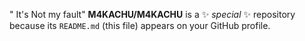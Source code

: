 

" It's Not my fault"
**M4KACHU/M4KACHU** is a ✨ _special_ ✨ repository because its `README.md` (this file) appears on your GitHub profile.
